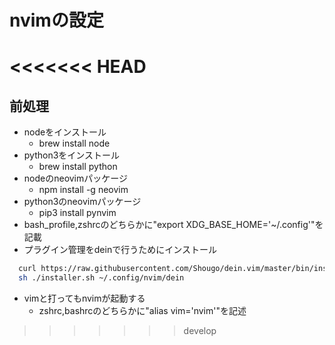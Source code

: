 # nvimの設定
<<<<<<< HEAD
=======
## 前処理
  - nodeをインストール
    - brew install node
  - python3をインストール
    - brew install python
  - nodeのneovimパッケージ
    - npm install -g neovim
  - python3のneovimパッケージ
    - pip3 install pynvim
  - bash_profile,zshrcのどちらかに"export XDG_BASE_HOME='~/.config'"を記載
  - プラグイン管理をdeinで行うためにインストール
  ```bash
    curl https://raw.githubusercontent.com/Shougo/dein.vim/master/bin/installer.sh > installer.sh
    sh ./installer.sh ~/.config/nvim/dein
  ```
  - vimと打ってもnvimが起動する
    - zshrc,bashrcのどちらかに"alias vim='nvim'"を記述
>>>>>>> develop

